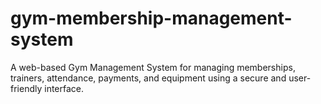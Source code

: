 # gym-membership-management-system
A web-based Gym Management System for managing memberships, trainers, attendance, payments, and equipment using a secure and user-friendly interface.
